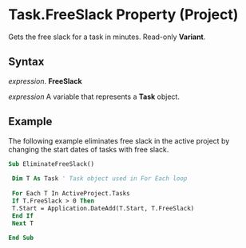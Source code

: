 
# Task.FreeSlack Property (Project)

Gets the free slack for a task in minutes. Read-only  **Variant**.


## Syntax

 _expression_. **FreeSlack**

 _expression_ A variable that represents a **Task** object.


## Example

The following example eliminates free slack in the active project by changing the start dates of tasks with free slack.


```vb
Sub EliminateFreeSlack() 
 
 Dim T As Task ' Task object used in For Each loop 
 
 For Each T In ActiveProject.Tasks 
 If T.FreeSlack > 0 Then 
 T.Start = Application.DateAdd(T.Start, T.FreeSlack) 
 End If 
 Next T 
 
End Sub
```

